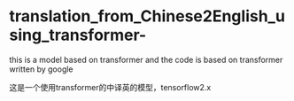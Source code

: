 # translation_from_Chinese2English_using_transformer-
this is a model based on transformer and the code is based on transformer written by google

这是一个使用transformer的中译英的模型，tensorflow2.x
